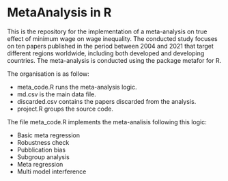 # MetaAnalysis in R
This is the repository for the implementation of a meta-analysis on true effect of minimum wage on wage inequality.
The conducted study focuses on ten papers published in the period between 2004 and 2021 that target different regions worldwide, including both developed and developing countries.
The meta-analysis is conducted using the package metafor for R.

The organisation is as follow:
- meta_code.R runs the meta-analysis logic.
- md.csv is the main data file.
- discarded.csv contains the papers discarded from the analysis.
- project.R groups the source code.

The file meta_code.R implements the meta-analisis following this logic:
- Basic meta regression
- Robustness check
- Pubblication bias
- Subgroup analysis
- Meta regression
- Multi model interference


